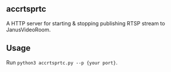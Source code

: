 ## accrtsprtc

A HTTP server for starting & stopping publishing RTSP stream to JanusVideoRoom.

## Usage
Run `python3 accrtsprtc.py --p {your port}`.

